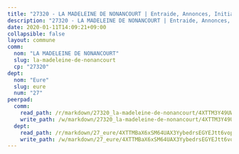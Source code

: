 ```yaml
---
title: "27320 - LA MADELEINE DE NONANCOURT | Entraide, Annonces, Initiatives"
description: "27320 - LA MADELEINE DE NONANCOURT | Entraide, Annonces, Initiatives"
date: 2020-01-11T14:09:21+09:00
collapsible: false
layout: commune
comm:
  nom: "LA MADELEINE DE NONANCOURT"
  slug: la-madeleine-de-nonancourt
  cp: "27320"
dept:
  nom: "Eure"
  slug: eure
  num: "27"
peerpad:
  comm:
    read_path: /r/markdown/27320_la-madeleine-de-nonancourt/4XTTM3Y49UWXLcFjf5WpA7tF8cFdMdhtTgbdh8EEC5Vc5Xqk7
    write_path: /w/markdown/27320_la-madeleine-de-nonancourt/4XTTM3Y49UWXLcFjf5WpA7tF8cFdMdhtTgbdh8EEC5Vc5Xqk7-K3TgUtBnzskCNuNGM5C7V9CSEC7pLxtWfaGq6uq9fsWzS5Dhb2tHEHect9Swre9nbEJEVm98jriaB9mD3iu2qX9YgNnfhJC1xXeY7dpn6fCRkKuhGCJBidaCxvaQGbYZqgAeTmns
  dept:
    read_path: /r/markdown/27_eure/4XTTMBaX6xSM64UAX3YybedrsEGYEJtt6vopdQsPEFtGijgwg
    write_path: /w/markdown/27_eure/4XTTMBaX6xSM64UAX3YybedrsEGYEJtt6vopdQsPEFtGijgwg-K3TgUmjy61Gu7ZFzjoVmiacXP2Rc4pq6sxVCYUX3mFQZWQw9yCKsEoAMagtuW4jJTYhK96DsWW4cPmZLagvQNZ34BscGcu4btrtJibt18c1mpqofaWe6Q3RartDiuMTjY7NrsH4r
---
```


